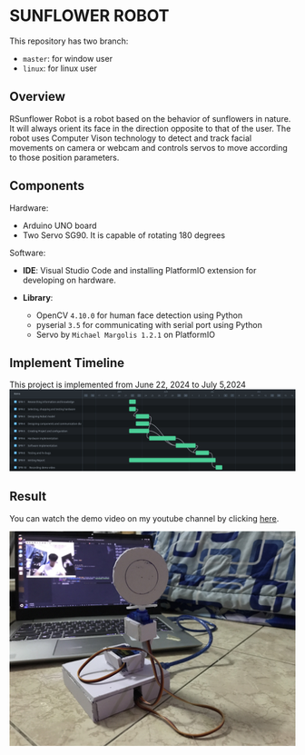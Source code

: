 # SUNFLOWER ROBOT

This repository has two branch:
- `master`: for window user
- `linux`: for linux user

## Overview
RSunflower Robot is a robot based on the behavior of sunflowers in nature. It will always orient its face in the direction opposite to that of the user. The robot uses Computer Vison technology to detect and track facial movements on camera or webcam and controls servos to move according to those position parameters.  
## Components
Hardware:
- Arduino UNO board
- Two Servo SG90. It is capable of rotating 180 degrees 

Software:
- **IDE**: Visual Studio Code and installing PlatformIO extension for developing on hardware.
- **Library**:

    - OpenCV `4.10.0` for human face detection using Python
    - pyserial `3.5` for communicating with serial port using Python
    - Servo by `Michael Margolis 1.2.1` on PlatformIO 

## Implement Timeline
This project is implemented from June 22, 2024 to July 5,2024
![Timeline](./images/sunflower_robot_timeline_eng_v1.1.png)
## Result
You can watch the demo video on my youtube channel by clicking [here](https://youtube.com/shorts/oLIsh41mzJ8). 

![Sunflower Robot demo](./images/Sunflower_robot_demo_img.jpg)